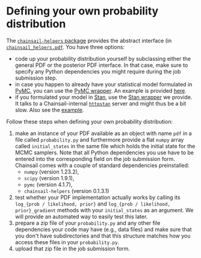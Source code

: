 # Defining your own probability distribution

The [`chainsail-helpers` package](./chainsail_helpers/README.md) provides the abstract interface (in [`chainsail_helpers.pdf`](./chainsail_helpers/chainsail_helpers/pdf/__init__.py). You have three options:
   - code up your probability distribution yourself by subclassing either the general PDF or the posterior PDF interface. In that case, make sure to specify any Python dependencies you might require during the job submission step.
   - in case you happen to already have your statistical model formulated in [PyMC](https://docs.pymc.io), you can use the [PyMC wrapper](./chainsail_helpers/chainsail_helpers/pdf/pymc/__init__.py). An example is provided [here](./examples/pymc-mixture/probability.py).
   - if you formulated your model in [Stan](https://mc-stan.org), use the [Stan wrapper](./chainsail_helpers/chainsail_helpers/pdf/stan/__init__.py) we provide. It talks to a Chainsail-internal [`httpstan`](https://github.com/stan-dev/httpstan) server and might thus be a bit slow. Also see the [example](./examples/stan-mixture/probability.py).

Follow these steps when defining your own probability distribution:
1. make an instance of your PDF available as an object with name `pdf` in a file called `probability.py` and furthermore provide a flat `numpy` array called `initial_states` in the same file which holds the initial state for the MCMC samplers. Note that all Python dependencies you use have to be entered into the corresponding field on the job submission form. Chainsail comes with a couple of standard dependencies preinstalled:
   - `numpy` (version 1.23.2),
   - `scipy` (version 1.9.1),
   - `pymc` (version 4.1.7),
   - `chainsail-helpers` (version 0.1.3.1)
2. test whether your PDF implementation actually works by calling its `log_{prob / likelihood, prior}` and `log_{prob / likelihood, prior}_gradient` methods with your `initial_states` as an argument. We will provide an automated way to easily test this later.
3. prepare a zip file of your `probability.py` and any other file dependencies your code may have (e.g., data files) and make sure that you don't have subdirectories and that this structure matches how you access these files in your `probability.py`.
4. upload that zip file in the job submission form.
